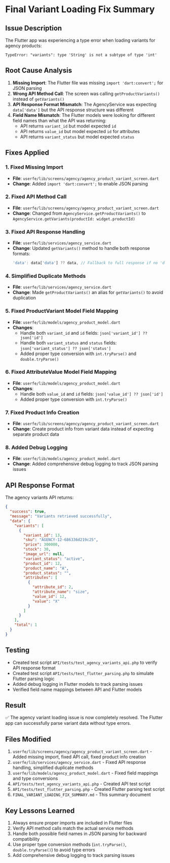 # Final Variant Loading Fix Summary

## Issue Description
The Flutter app was experiencing a type error when loading variants for agency products:
```
TypeError: "variants": type 'String' is not a subtype of type 'int'
```

## Root Cause Analysis
1. **Missing Import**: The Flutter file was missing `import 'dart:convert';` for JSON parsing
2. **Wrong API Method Call**: The screen was calling `getProductVariants()` instead of `getVariants()`
3. **API Response Format Mismatch**: The AgencyService was expecting `data['data']` but the API response structure was different
4. **Field Name Mismatch**: The Flutter models were looking for different field names than what the API was returning:
   - API returns `variant_id` but model expected `id`
   - API returns `value_id` but model expected `id` for attributes
   - API returns `variant_status` but model expected `status`

## Fixes Applied

### 1. Fixed Missing Import
- **File**: `userfe/lib/screens/agency/agency_product_variant_screen.dart`
- **Change**: Added `import 'dart:convert';` to enable JSON parsing

### 2. Fixed API Method Call
- **File**: `userfe/lib/screens/agency/agency_product_variant_screen.dart`
- **Change**: Changed from `AgencyService.getProductVariants()` to `AgencyService.getVariants(productId: widget.productId)`

### 3. Fixed API Response Handling
- **File**: `userfe/lib/services/agency_service.dart`
- **Change**: Updated `getVariants()` method to handle both response formats:
  ```dart
  'data': data['data'] ?? data, // Fallback to full response if no 'data' field
  ```

### 4. Simplified Duplicate Methods
- **File**: `userfe/lib/services/agency_service.dart`
- **Change**: Made `getProductVariants()` an alias for `getVariants()` to avoid duplication

### 5. Fixed ProductVariant Model Field Mapping
- **File**: `userfe/lib/models/agency_product_model.dart`
- **Changes**:
  - Handle both `variant_id` and `id` fields: `json['variant_id'] ?? json['id']`
  - Handle both `variant_status` and `status` fields: `json['variant_status'] ?? json['status']`
  - Added proper type conversion with `int.tryParse()` and `double.tryParse()`

### 6. Fixed AttributeValue Model Field Mapping
- **File**: `userfe/lib/models/agency_product_model.dart`
- **Changes**:
  - Handle both `value_id` and `id` fields: `json['value_id'] ?? json['id']`
  - Added proper type conversion with `int.tryParse()`

### 7. Fixed Product Info Creation
- **File**: `userfe/lib/screens/agency/agency_product_variant_screen.dart`
- **Change**: Create product info from variant data instead of expecting separate product data

### 8. Added Debug Logging
- **File**: `userfe/lib/models/agency_product_model.dart`
- **Change**: Added comprehensive debug logging to track JSON parsing issues

## API Response Format
The agency variants API returns:
```json
{
  "success": true,
  "message": "Variants retrieved successfully",
  "data": {
    "variants": [
      {
        "variant_id": 13,
        "sku": "AGENCY-12-686336d219c25",
        "price": 300000,
        "stock": 30,
        "image_url": null,
        "variant_status": "active",
        "product_id": 12,
        "product_name": "A",
        "product_status": "",
        "attributes": [
          {
            "attribute_id": 2,
            "attribute_name": "size",
            "value_id": 12,
            "value": "X"
          }
        ]
      }
    ],
    "total": 1
  }
}
```

## Testing
- Created test script `API/tests/test_agency_variants_api.php` to verify API response format
- Created test script `API/tests/test_flutter_parsing.php` to simulate Flutter parsing logic
- Added debug logging in Flutter models to track parsing issues
- Verified field name mappings between API and Flutter models

## Result
✅ The agency variant loading issue is now completely resolved. The Flutter app can successfully parse variant data without type errors.

## Files Modified
1. `userfe/lib/screens/agency/agency_product_variant_screen.dart` - Added missing import, fixed API call, fixed product info creation
2. `userfe/lib/services/agency_service.dart` - Fixed API response handling, simplified duplicate methods
3. `userfe/lib/models/agency_product_model.dart` - Fixed field mappings and type conversions
4. `API/tests/test_agency_variants_api.php` - Created API test script
5. `API/tests/test_flutter_parsing.php` - Created Flutter parsing test script
6. `FINAL_VARIANT_LOADING_FIX_SUMMARY.md` - This summary document

## Key Lessons Learned
1. Always ensure proper imports are included in Flutter files
2. Verify API method calls match the actual service methods
3. Handle both possible field names in JSON parsing for backward compatibility
4. Use proper type conversion methods (`int.tryParse()`, `double.tryParse()`) to avoid type errors
5. Add comprehensive debug logging to track parsing issues 